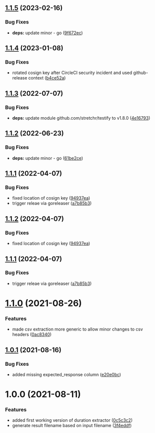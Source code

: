 ## [1.1.5](https://github.com/janritter/k6-duration-extractor/compare/1.1.4...1.1.5) (2023-02-16)


### Bug Fixes

* **deps:** update minor - go ([9f672ec](https://github.com/janritter/k6-duration-extractor/commit/9f672ecabb0912c2edb83668571dfce80974c937))

## [1.1.4](https://github.com/janritter/k6-duration-extractor/compare/1.1.3...1.1.4) (2023-01-08)


### Bug Fixes

* rotated cosign key after CircleCI security incident and used github-release context ([b4ce52a](https://github.com/janritter/k6-duration-extractor/commit/b4ce52a33d44f4d5f823588946b8760617d15c61))

## [1.1.3](https://github.com/janritter/k6-duration-extractor/compare/1.1.2...1.1.3) (2022-07-07)


### Bug Fixes

* **deps:** update module github.com/stretchr/testify to v1.8.0 ([4e16793](https://github.com/janritter/k6-duration-extractor/commit/4e167937ee0289dbb6e9b79bc46abf4e8152495f))

## [1.1.2](https://github.com/janritter/k6-duration-extractor/compare/1.1.1...1.1.2) (2022-06-23)


### Bug Fixes

* **deps:** update minor - go ([61be2ce](https://github.com/janritter/k6-duration-extractor/commit/61be2ce8dd9356d1894345c43b169faeb397b6ef))

## [1.1.1](https://github.com/janritter/k6-duration-extractor/compare/1.1.0...1.1.1) (2022-04-07)


### Bug Fixes

* fixed location of cosign key ([94937ea](https://github.com/janritter/k6-duration-extractor/commit/94937ead53941999ca47c6fe287b2f8af888f45a))
* trigger releae via goreleaser ([a7b85b3](https://github.com/janritter/k6-duration-extractor/commit/a7b85b31c2d741cb3943628492fd311d00a89673))

## [1.1.2](https://github.com/janritter/k6-duration-extractor/compare/1.1.1...1.1.2) (2022-04-07)


### Bug Fixes

* fixed location of cosign key ([94937ea](https://github.com/janritter/k6-duration-extractor/commit/94937ead53941999ca47c6fe287b2f8af888f45a))

## [1.1.1](https://github.com/janritter/k6-duration-extractor/compare/1.1.0...1.1.1) (2022-04-07)


### Bug Fixes

* trigger releae via goreleaser ([a7b85b3](https://github.com/janritter/k6-duration-extractor/commit/a7b85b31c2d741cb3943628492fd311d00a89673))

# [1.1.0](https://github.com/janritter/k6-duration-extractor/compare/1.0.1...1.1.0) (2021-08-26)


### Features

* made csv extraction more generic to allow minor changes to csv headers ([0ac8340](https://github.com/janritter/k6-duration-extractor/commit/0ac83409b643070046896eb89961eedc5f84c40f))

## [1.0.1](https://github.com/janritter/k6-duration-extractor/compare/1.0.0...1.0.1) (2021-08-16)


### Bug Fixes

* added missing expected_response column ([e20e0bc](https://github.com/janritter/k6-duration-extractor/commit/e20e0bce3c85eea1cf3124359fb0e99eb3dc93ca))

# 1.0.0 (2021-08-11)


### Features

* added first working version of duration extractor ([0c5c3c2](https://github.com/janritter/k6-duration-extractor/commit/0c5c3c2f5e6e9aa288d5bbd4c665beae26da7329))
* generate result filename based on input filename ([3f4eddf](https://github.com/janritter/k6-duration-extractor/commit/3f4eddf5a4b3b639f521f530a0ede1f1c60a3576))
